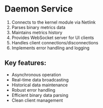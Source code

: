 # Daemon Service

1. Connects to the kernel module via Netlink
2. Parses binary metrics data
3. Maintains metrics history
4. Provides WebSocket server for UI clients
5. Handles client connections/disconnections
6. Implements error handling and logging

## Key features:

- Asynchronous operation
- Real-time data broadcasting
- Historical data maintenance
- Robust error handling
- Efficient binary data parsing
- Clean client management